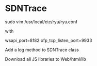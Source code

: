 # SDNTrace


sudo vim /usr/local/etc/ryu/ryu.conf

with

wsapi_port=8182
ofp_tcp_listen_port=9933


Add a log method to SDNTrace class



Download all JS libraries to Web/html/lib
